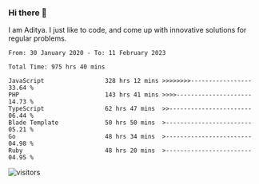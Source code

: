 ### Hi there 👋

I am Aditya. I just like to code, and come up with innovative solutions for regular problems.

<!--START_SECTION:waka-->

```text
From: 30 January 2020 - To: 11 February 2023

Total Time: 975 hrs 40 mins

JavaScript                 328 hrs 12 mins >>>>>>>>-----------------   33.64 %
PHP                        143 hrs 41 mins >>>>---------------------   14.73 %
TypeScript                 62 hrs 47 mins  >>-----------------------   06.44 %
Blade Template             50 hrs 50 mins  >------------------------   05.21 %
Go                         48 hrs 34 mins  >------------------------   04.98 %
Ruby                       48 hrs 20 mins  >------------------------   04.95 %
```

<!--END_SECTION:waka-->

![visitors](https://visitor-badge.glitch.me/badge?page_id=BrainBuzzer.visitor-badge&left_color=green&right_color=red)
